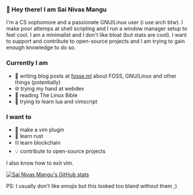 ### 👋 Hey there! I am Sai Nivas Mangu

I'm a CS sophomore and a passionate GNU/Linux user (i use arch btw). I make poor attemps at shell scripting and I run a window manager setup to feel cool. I am a minimalist and I don't like bloat (but stats are cool). I want to support and contribute to open-source projects and I am trying to gain enough knowledge to do so.

### Currently I am
- 📖 writing blog posts at [fosse.ml](https://fosse.ml) about FOSS, GNU/Linux and other things (potentially)
- 🌐 trying my hand at webdev
- 📖 reading The Linux Bible
- 📜 trying to learn lua and vimscript

### I want to
- 🔌 make a vim plugin
- 🦀 learn rust
- ⛓️  learn blockchain
- 💡 contribute to open-source projects

I also know how to exit vim.

[![Sai Nivas Mangu's GitHub stats](https://github-readme-stats.vercel.app/api?username=sainivasmangu&theme=gruvbox)](https://github.com/anuraghazra/github-readme-stats)

PS: I usually don't like emojis but this looked too bland without them ;)
